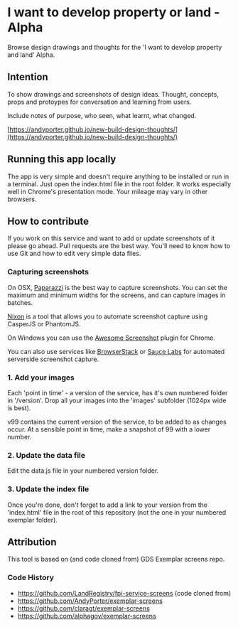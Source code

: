 I want to develop property or land - Alpha
===========================================

Browse design drawings and thoughts for the 'I want to develop property and land' Alpha.

## Intention

To show drawings and screenshots of design ideas.  Thought, concepts, props and protoypes for conversation and learning from users.  

Include notes of purpose, who seen, what learnt, what changed.

[https://andyporter.github.io/new-build-design-thoughts/](https://andyporter.github.io/new-build-design-thoughts/)



## Running this app locally

The app is very simple and doesn't require anything to be installed or run in a terminal. Just open the index.html file in the root folder. It works especially well in Chrome's presentation mode. Your mileage may vary in other browsers.


## How to contribute

If you work on this service and want to add or update screenshots of it please go ahead. Pull requests are the best way. You'll need to know how to use Git and how to edit very simple data files.

### Capturing screenshots

On OSX, [Paparazzi](https://derailer.org/paparazzi/) is the best way to capture screenshots. You can set the maximum and minimum widths for the screens, and can capture images in batches.

[Nixon](https://github.com/joelanman/nixon) is a tool that allows you to automate screenshot capture using CasperJS or PhantomJS.

On Windows you can use the [Awesome Screenshot](https://chrome.google.com/webstore/detail/awesome-screenshot-captur/alelhddbbhepgpmgidjdcjakblofbmce?hl=en) plugin for Chrome.

You can also use services like [BrowserStack](http://www.browserstack.com/) or [Sauce Labs](https://saucelabs.com/) for automated serverside screenshot capture.

### 1. Add your images

Each 'point in time' - a version of the service, has it's own numbered folder in '/version'. Drop all your images into the 'images' subfolder (1024px wide is best).

v99 contains the current version of the service, to be added to as changes occur.  At a sensible point in time, make a snapshot of 99 with a lower number.

### 2. Update the data file

Edit the data.js file in your numbered version folder.

### 3. Update the index file

Once you're done, don't forget to add a link to your version from the 'index.html' file in the root of this repository (not the one in your numbered exemplar folder).


## Attribution

This tool is based on (and code cloned from) GDS Exemplar screens repo. 

### Code History

* https://github.com/LandRegistry/fpi-service-screens (code cloned from)
* https://github.com/AndyPorter/exemplar-screens
* https://github.com/claragt/exemplar-screens
* https://github.com/alphagov/exemplar-screens




